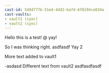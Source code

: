 ```yaml
---
cast-id: 5d8d777b-51ed-4dd2-ba7d-6f8194ce03da
cast-vaults:
- vault1 (sync)
- vault2 (sync)
---
```


Hello this is a test! @ yay!

So I was thinking right.
asdfasdf
Yay 2

More text added to vault1

-asdasd
Different text from vault2
asdfasdfasdf
